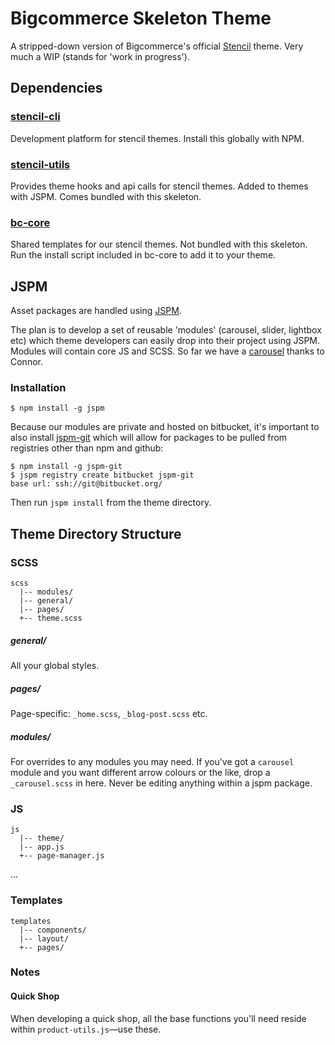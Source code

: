
# Bigcommerce Skeleton Theme

A stripped-down version of Bigcommerce's official [Stencil](https://github.com/bigcommerce/stencil) theme. Very much a WIP (stands for 'work in progress').


## Dependencies

### [stencil-cli](https://github.com/bigcommerce/stencil-cli)

Development platform for stencil themes. Install this globally with NPM.

### [stencil-utils](https://github.com/bigcommerce/stencil-utils)

Provides theme hooks and api calls for stencil themes. Added to themes with JSPM. Comes bundled with this skeleton.

### [bc-core](https://bitbucket.org/pixelunion/bc-core)

Shared templates for our stencil themes. Not bundled with this skeleton. Run the install script included in bc-core to add it to your theme.


## JSPM

Asset packages are handled using [JSPM](http://jspm.io/).

The plan is to develop a set of reusable 'modules' (carousel, slider, lightbox etc) which theme developers can easily drop into their project using JSPM. Modules will contain core JS and SCSS. So far we have a [carousel](https://bitbucket.org/pixelunion/bc-carousel) thanks to Connor.

### Installation

```
$ npm install -g jspm
```

Because our modules are private and hosted on bitbucket, it's important to also install [jspm-git](https://www.npmjs.com/package/jspm-git) which will allow for packages to be pulled from registries other than npm and github:

```
$ npm install -g jspm-git
$ jspm registry create bitbucket jspm-git
base url: ssh://git@bitbucket.org/
```

Then run `jspm install` from the theme directory.

## Theme Directory Structure

### SCSS
```
scss
  |-- modules/
  |-- general/
  |-- pages/
  +-- theme.scss

```

##### general/
All your global styles.

##### pages/
Page-specific: `_home.scss`, `_blog-post.scss` etc.

##### modules/
For overrides to any modules you may need. If you've got a `carousel` module and you want different arrow colours or the like, drop a `_carousel.scss` in here. Never be editing anything within a jspm package.

### JS
```
js
  |-- theme/
  |-- app.js
  +-- page-manager.js

```
...

### Templates
```
templates
  |-- components/
  |-- layout/
  +-- pages/

```

### Notes

#### Quick Shop
When developing a quick shop, all the base functions you'll need reside within `product-utils.js`—use these.


